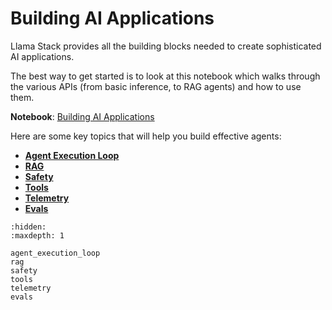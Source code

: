 # Building AI Applications

Llama Stack provides all the building blocks needed to create sophisticated AI applications.

The best way to get started is to look at this notebook which walks through the various APIs (from basic inference, to RAG agents) and how to use them.

**Notebook**: [Building AI Applications](https://github.com/meta-llama/llama-stack/blob/main/docs/getting_started.ipynb)

Here are some key topics that will help you build effective agents:

- **[Agent Execution Loop](agent_execution_loop)**
- **[RAG](rag)**
- **[Safety](safety)**
- **[Tools](tools)**
- **[Telemetry](telemetry)**
- **[Evals](evals)**


```{toctree}
:hidden:
:maxdepth: 1

agent_execution_loop
rag
safety
tools
telemetry
evals
```
